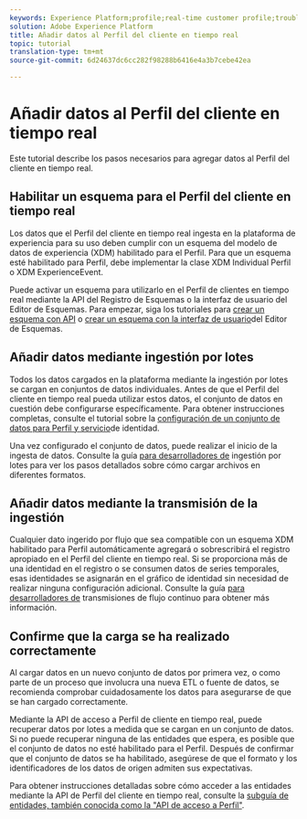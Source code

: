 ```yaml
---
keywords: Experience Platform;profile;real-time customer profile;troubleshooting;API
solution: Adobe Experience Platform
title: Añadir datos al Perfil del cliente en tiempo real
topic: tutorial
translation-type: tm+mt
source-git-commit: 6d24637dc6cc282f98288b6416e4a3b7cebe42ea

---
```



# Añadir datos al Perfil del cliente en tiempo real

Este tutorial describe los pasos necesarios para agregar datos al Perfil del cliente en tiempo real.

## Habilitar un esquema para el Perfil del cliente en tiempo real

Los datos que el Perfil del cliente en tiempo real ingesta en la plataforma de experiencia para su uso deben cumplir con un esquema del modelo de datos de experiencia (XDM) habilitado para el Perfil. Para que un esquema esté habilitado para Perfil, debe implementar la clase XDM Individual Perfil o XDM ExperienceEvent.

Puede activar un esquema para utilizarlo en el Perfil de clientes en tiempo real mediante la API del Registro de Esquemas o la interfaz de usuario del Editor de Esquemas. Para empezar, siga los tutoriales para [crear un esquema con API](../../xdm/tutorials/create-schema-api.md) o [crear un esquema con la interfaz de usuario](../../xdm/tutorials/create-schema-ui.md)del Editor de Esquemas.

## Añadir datos mediante ingestión por lotes

Todos los datos cargados en la plataforma mediante la ingestión por lotes se cargan en conjuntos de datos individuales. Antes de que el Perfil del cliente en tiempo real pueda utilizar estos datos, el conjunto de datos en cuestión debe configurarse específicamente. Para obtener instrucciones completas, consulte el tutorial sobre la [configuración de un conjunto de datos para Perfil y servicio](dataset-configuration.md)de identidad.

Una vez configurado el conjunto de datos, puede realizar el inicio de la ingesta de datos. Consulte la guía [para desarrolladores de](../../ingestion/batch-ingestion/api-overview.md) ingestión por lotes para ver los pasos detallados sobre cómo cargar archivos en diferentes formatos.

## Añadir datos mediante la transmisión de la ingestión

Cualquier dato ingerido por flujo que sea compatible con un esquema XDM habilitado para Perfil automáticamente agregará o sobrescribirá el registro apropiado en el Perfil del cliente en tiempo real. Si se proporciona más de una identidad en el registro o se consumen datos de series temporales, esas identidades se asignarán en el gráfico de identidad sin necesidad de realizar ninguna configuración adicional. Consulte la guía [para desarrolladores de](../../ingestion/tutorials/streaming-record-data.md) transmisiones de flujo continuo para obtener más información.

## Confirme que la carga se ha realizado correctamente

Al cargar datos en un nuevo conjunto de datos por primera vez, o como parte de un proceso que involucra una nueva ETL o fuente de datos, se recomienda comprobar cuidadosamente los datos para asegurarse de que se han cargado correctamente.

Mediante la API de acceso a Perfil de cliente en tiempo real, puede recuperar datos por lotes a medida que se cargan en un conjunto de datos. Si no puede recuperar ninguna de las entidades que espera, es posible que el conjunto de datos no esté habilitado para el Perfil. Después de confirmar que el conjunto de datos se ha habilitado, asegúrese de que el formato y los identificadores de los datos de origen admiten sus expectativas.

Para obtener instrucciones detalladas sobre cómo acceder a las entidades mediante la API de Perfil del cliente en tiempo real, consulte la [subguía de entidades, también conocida como la &quot;API de acceso a Perfil&quot;](../api/entities.md).